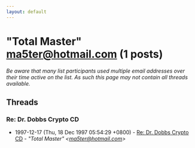 ```yaml
---
layout: default
---
```


# "Total Master" <ma5ter@hotmail.com> (1 posts)

_Be aware that many list participants used multiple email addresses over their time active on the list. As such this page may not contain all threads available._

## Threads

### Re: Dr. Dobbs Crypto CD
+ 1997-12-17 (Thu, 18 Dec 1997 05:54:29 +0800) - [Re: Dr. Dobbs Crypto CD](/archive/1997/12/b6d10b53058c38a2e44760baef3dd5beac1ffb57765362dca118a45a7ea98d1b) - _"Total Master" \<ma5ter@hotmail.com\>_

